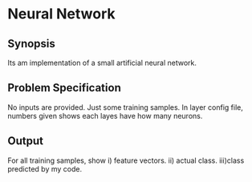 # Neural Network

## Synopsis
Its am implementation of a small artificial neural network.

## Problem Specification
No inputs are provided. Just some training samples. In layer config file, numbers given shows each layes have how many neurons.

## Output
For all training samples, show
	i)  feature vectors.
    ii) actual class.
    iii)class predicted by my code.
